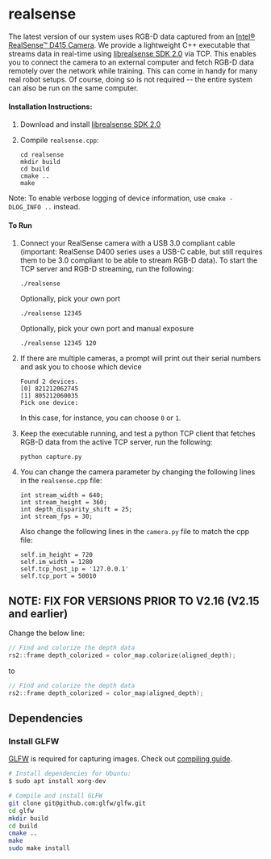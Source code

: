 # realsense

The latest version of our system uses RGB-D data captured from an [Intel® RealSense™ D415 Camera](https://click.intel.com/intelr-realsensetm-depth-camera-d415.html). We provide a lightweight C++ executable that streams data in real-time using [librealsense SDK 2.0](https://github.com/IntelRealSense/librealsense) via TCP. This enables you to connect the camera to an external computer and fetch RGB-D data remotely over the network while training. This can come in handy for many real robot setups. Of course, doing so is not required -- the entire system can also be run on the same computer.

#### Installation Instructions:

1. Download and install [librealsense SDK 2.0](https://github.com/IntelRealSense/librealsense)
2. Compile `realsense.cpp`:

    ```shell
    cd realsense
    mkdir build
    cd build
    cmake ..
    make
    ```

Note: To enable verbose logging of device information, use `cmake -DLOG_INFO ..` instead.

#### To Run

1. Connect your RealSense camera with a USB 3.0 compliant cable (important: RealSense D400 series uses a USB-C cable, but still requires them to be 3.0 compliant to be able to stream RGB-D data).
To start the TCP server and RGB-D streaming, run the following:

    ```shell
    ./realsense
    ```

    Optionally, pick your own port

    ```shell
    ./realsense 12345
    ```

    Optionally, pick your own port and manual exposure
    ```shell
    ./realsense 12345 120
    ```

2. If there are multiple cameras, a prompt will print out their serial numbers and ask you to choose which device

    ```shell
    Found 2 devices.
    [0] 821212062745
    [1] 805212060035
    Pick one device:
    ```
    In this case, for instance, you can choose `0` or `1`.

3. Keep the executable running, and test a python TCP client that fetches RGB-D data from the active TCP server, run the following:

    ```shell
    python capture.py
    ```

4. You can change the camera parameter by changing the following lines in the ``realsense.cpp`` file:

    ```shell
    int stream_width = 640;
    int stream_height = 360;
    int depth_disparity_shift = 25;
    int stream_fps = 30;
    ```

    Also change the following lines in the ``camera.py`` file to match the cpp file:

    ```shell
    self.im_height = 720
    self.im_width = 1280
    self.tcp_host_ip = '127.0.0.1'     
    self.tcp_port = 50010
    ```

## NOTE: FIX FOR VERSIONS PRIOR TO V2.16 (V2.15 and earlier)
Change the below line:

```c
// Find and colorize the depth data
rs2::frame depth_colorized = color_map.colorize(aligned_depth);
```

to

```c
// Find and colorize the depth data
rs2::frame depth_colorized = color_map(aligned_depth);
```

## Dependencies

### Install GLFW
[GLFW](https://github.com/glfw/glfw) is required for capturing images. Check out [compiling guide](https://www.glfw.org/docs/latest/compile.html).

```bash
# Install dependencies for Ubuntu:
$ sudo apt install xorg-dev
```

```bash
# Compile and install GLFW
git clone git@github.com:glfw/glfw.git
cd glfw
mkdir build
cd build
cmake ..
make
sudo make install
```
